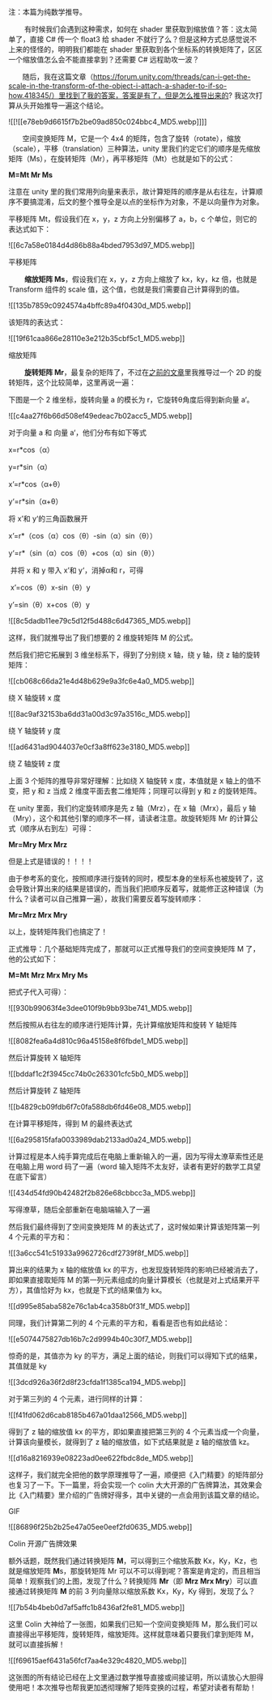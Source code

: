 注：本篇为纯数学推导。

        有时候我们会遇到这种需求，如何在 shader 里获取到缩放值？答：这太简单了，直接 C# 传一个 float3 给 shader 不就行了么？但是这种方式总感觉说不上来的怪怪的，明明我们都能在 shader 里获取到各个坐标系的转换矩阵了，区区一个缩放值怎么会不能直接拿到？还需要 C# 远程助攻一波？  

       随后，我在这篇文章（https://forum.unity.com/threads/can-i-get-the-scale-in-the-transform-of-the-object-i-attach-a-shader-to-if-so-how.418345/）里找到了我的答案，答案是有了，但是怎么推导出来的? 我这次打算从头开始推导一遍这个结论。


![[![[e78eb9d6615f7b2be09ad850c024bbc4_MD5.webp]]]]

       空间变换矩阵 M，它是一个 4x4 的矩阵，包含了旋转（rotate），缩放（scale），平移（translation）三种算法，unity 里我们约定它们的顺序是先缩放矩阵（Ms），在旋转矩阵（Mr），再平移矩阵（Mt）也就是如下的公式：

**M=**Mt Mr Ms****

注意在 unity 里的我们常用列向量来表示，故计算矩阵的顺序是从右往左，计算顺序不要搞混淆，后文的整个推导全是以点的坐标作为对象，不是以向量作为对象。

 平移矩阵 Mt，假设我们在 x，y，z 方向上分别偏移了 a，b，c 个单位，则它的表达式如下：

![[6c7a58e0184d4d86b88a4bded7953d97_MD5.webp]]

平移矩阵

        **缩放矩阵 Ms**，假设我们在 x，y，z 方向上缩放了 kx，ky，kz 倍，也就是 Transform 组件的 scale 值，这个值，也就是我们需要自己计算得到的值。

![[135b7859c0924574a4bffc89a4f0430d_MD5.webp]]

该矩阵的表达式：

![[19f61caa866e28110e3e212b35cbf5c1_MD5.webp]]

缩放矩阵

        **旋转矩阵 Mr**，最复杂的矩阵了，不过在[之前的文章](https://www.bilibili.com/read/cv6640445)里我推导过一个 2D 的旋转矩阵，这个比较简单，这里再说一遍：

下图是一个 2 维坐标，旋转向量 a 的模长为 r，它旋转θ角度后得到新向量 a‘。

![[c4aa27f6b66d508ef49edeac7b02acc5_MD5.webp]]

对于向量 a 和 向量 a‘，他们分布有如下等式

x=r*cos（α）

y=r*sin（α） 

x’=r*cos（α+θ） 

y‘=r*sin（α+θ）

将 x’和 y‘的三角函数展开 

x’=r*（cos（α）cos（θ）-sin（α）sin（θ）） 

y‘=r*（sin（α）cos（θ）+cos（α）sin（θ）） 

 并将 x 和 y 带入 x’和 y‘，消掉α和 r，可得 

 x’=cos（θ）x-sin（θ）y

y’=sin（θ）x+cos（θ）y 

![[8c5dadb11ee79c5d12f5d488c6d47365_MD5.webp]]

这样，我们就推导出了我们想要的 2 维旋转矩阵 M 的公式。

然后我们把它拓展到 3 维坐标系下，得到了分别绕 x 轴，绕 y 轴，绕 z 轴的旋转矩阵：

![[cb068c66da21e4d48b629e9a3fc6e4a0_MD5.webp]]

绕 X 轴旋转 x 度

![[8ac9af32153ba6dd31a00d3c97a3516c_MD5.webp]]

绕 Y 轴旋转 y 度

![[ad6431ad9044037e0cf3a8ff623e3180_MD5.webp]]

绕 Z 轴旋转 z 度

上面 3 个矩阵的推导非常好理解：比如绕 X 轴旋转 x 度，本值就是 x 轴上的值不变，把 y 和 z 当成 2 维度平面去套二维矩阵；同理可以得到 y 和 z 的旋转矩阵。

在 unity 里面，我们约定旋转顺序是先 z 轴（Mrz），在 x 轴（Mrx），最后 y 轴（Mry），这个和其他引擎的顺序不一样，请读者注意。故旋转矩阵 Mr 的计算公式（顺序从右到左）可得：

**Mr=Mry Mrx Mrz**

但是上式是错误的！！！！

由于参考系的变化，按照顺序进行旋转的同时，模型本身的坐标系也被旋转了，这会导致计算出来的结果是错误的，而当我们把顺序反着写，就能修正这种错误（为什么？读者可以自己推算一遍），故我们需要反着写旋转顺序：

**Mr=Mrz Mrx Mry**

以上，旋转矩阵我们也搞定了！ 

正式推导：几个基础矩阵完成了，那就可以正式推导我们的空间变换矩阵 M 了，他的公式如下：

**M=Mt** **Mrz Mrx Mry Ms**

把式子代入可得）：

![[930b99063f4e3dee010f9b9bb93be741_MD5.webp]]

然后按照从右往左的顺序进行矩阵计算，先计算缩放矩阵和旋转 Y 轴矩阵

![[8082fea6a4d810c96a45158e8f6fbde1_MD5.webp]]

然后计算旋转 X 轴矩阵

![[bddaf1c2f3945cc74b0c263301cfc5b0_MD5.webp]]

然后计算旋转 Z 轴矩阵

![[b4829cb09fdb6f7c0fa588db6fd46e08_MD5.webp]]

在计算平移矩阵，得到 M 的最终表达式

![[6a295815fafa0033989dab2133ad0a24_MD5.webp]]

计算过程是本人纯手算完成后在电脑上重新输入的一遍，因为写得太潦草索性还是在电脑上用 word 码了一遍（word 输入矩阵不太友好，读者有更好的数学工具望在底下留言）

![[434d54fd90b42482f2b826e68cbbcc3a_MD5.webp]]

写得潦草，随后全部重新在电脑端输入了一遍

然后我们最终得到了空间变换矩阵 M 的表达式了，这时候如果计算该矩阵第一列 4 个元素的平方和：

![[3a6cc541c51933a9962726cdf2739f8f_MD5.webp]]

算出来的结果为 x 轴的缩放值 kx 的平方，也发现旋转矩阵的影响已经被消去了，即如果直接取矩阵 M 的第一列元素组成的向量计算模长（也就是对上式结果开平方），其值恰好为 kx，也就是下式的结果值为 kx。

![[d995e85aba582e76c1ab4ca358b0f31f_MD5.webp]]

同理，我们计算第二列的 4 个元素的平方和，看看是否也有如此结论：

![[e5074475827db16b7c2d9994b40c30f7_MD5.webp]]

惊奇的是，其值亦为 ky 的平方，满足上面的结论，则我们可以得知下式的结果，其值就是 ky

![[3dcd926a36f2d8f23cfda1f1385ca194_MD5.webp]]

对于第三列的 4 个元素，进行同样的计算：

![[f41fd062d6cab8185b467a01daa12566_MD5.webp]]

得到了 z 轴的缩放值 kx 的平方，即如果直接把第三列的 4 个元素当成一个向量，计算该向量模长，就得到了 z 轴的缩放值，如下式结果就是 z 轴的缩放值 kz。

![[d16a8216939e08223ad0ee622fbdc8de_MD5.webp]]

这样子，我们就完全把他的数学原理推导了一遍，顺便把《入门精要》的矩阵部分也复习了一下。下一篇里，将会实现一个 colin 大大开源的广告牌算法，其效果会比《入门精要》里介绍的广告牌好得多，其中关键的一点会用到该篇文章的结论。

GIF

![[86896f25b2b25e47a05ee0eef2fd0635_MD5.webp]]

Colin 开源广告牌效果

额外话题，既然我们通过转换矩阵 **M**，可以得到三个缩放系数 Kx，Ky，Kz，也就是缩放矩阵 **M**s，那旋转矩阵 Mr 可以不可以得到呢？答案是肯定的，而且相当简单！观察我们的上图，发现了什么？转换矩阵 **Mr**（即 **Mrz Mrx Mry**）可以直接通过转换矩阵 **M** 的前 3 列向量除以缩放系数 Kx，Ky，Ky 得到，发现了么？

![[7b54b4beb0d7af5affc1b8436af2fe81_MD5.webp]]

这里 Colin 大神给了一张图，如果我们已知一个空间变换矩阵 M，那么我们可以直接得出平移矩阵，旋转矩阵，缩放矩阵。这样就意味着只要我们拿到矩阵 M，就可以直接拆解！

![[f69615aef6431a56fcf7aa4e329c4820_MD5.webp]]

这张图的所有结论已经在上文里通过数学推导直接或间接证明，所以请放心大胆得使用吧！本次推导也帮我更加透彻理解了矩阵变换的过程，希望对读者有帮助！